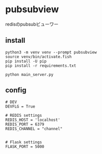 # pubsubview

redisのpubsubビューワー


## install 
```
python3 -m venv venv --prompt pubsubview
source venv/bin/activate.fish
pip install -U pip
pip install -r requirements.txt

python main_server.py
```

## config

```:env.py:
# DEV
DEVFLG = True

# REDIS settings
REDIS_HOST = 'localhost'
REDIS_PORT = 6379
REDIS_CHANNEL = "channel"


# Flask settings
FLASK_PORT = 5000
```

